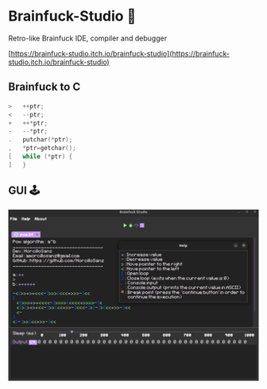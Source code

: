 # Brainfuck-Studio 🧠
Retro-like Brainfuck IDE, compiler and debugger

[https://brainfuck-studio.itch.io/brainfuck-studio](https://brainfuck-studio.itch.io/brainfuck-studio)

## Brainfuck to C 

```c
>	++ptr;
<	--ptr;
+	++*ptr;
-	--*ptr;
.	putchar(*ptr);
,	*ptr=getchar();
[	while (*ptr) {
]	}
```

## GUI 🕹️
![alt text](https://github.com/MorcilloSanz/Brainfuck-IDE/blob/main/img/ide.png)
